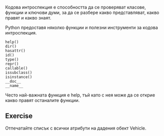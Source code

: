 Кодова интроспекция е способността да се проверяват класове, функции и ключови думи, за да се разбере какво представляват, какво правят и какво знаят.

Python предоставя няколко функции и полезни инструменти за кодова интроспекция.

    help()
    dir() 
    hasattr() 
    id() 
    type() 
    repr() 
    callable() 
    issubclass() 
    isinstance() 
    __doc__ 
    __name__ 
    

Често най-важната функция е help, тъй като с нея може да се открие какво правят останалите функции.

Exercise
--------

Отпечатайте списък с всички атрибути на дадения обект Vehicle.